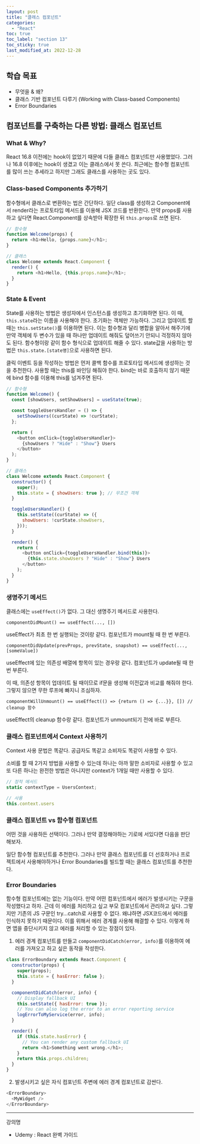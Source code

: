 ```yaml
---
layout: post
title: "클래스 컴포넌트"
categories:
  - "React"
toc: true
toc_label: "section 13"
toc_sticky: true
last_modified_at: 2022-12-28
---
```


## 학습 목표

- 무엇을 & 왜?
- 클래스 기반 컴포넌트 다루기 (Working with Class-based Components)
- Error Boundaries

## 컴포넌트를 구축하는 다른 방법: 클래스 컴포넌트

### What & Why?

React 16.8 이전에는 hook이 없었기 때문에 다들 클래스 컴포넌트만 사용했었다. 그러나 16.8 이후에는 hook이 생겼고 이는 클래스에서 못 쓴다. 최근에는 함수형 컴포넌트를 많이 쓰는 추세라고 하지만 그래도 클래스를 사용하는 곳도 있다.

### Class-based Components 추가하기

함수형에서 클래스로 변환하는 법은 간단하다. 일단 class를 생성하고 Component에서 render라는 프로토타입 메서드를 이용해 JSX 코드를 반환한다. 만약 props를 사용하고 싶다면 React.Component를 상속받아 확장한 뒤 `this.props`로 쓰면 된다.

```javascript
// 함수형
function Welcome(props) {
  return <h1>Hello, {props.name}</h1>;
}

// 클래스
class Welcome extends React.Component {
  render() {
    return <h1>Hello, {this.props.name}</h1>;
  }
}
```

### State & Event

State를 사용하는 방법은 생성자에서 인스턴스를 생성하고 초기화하면 된다. 이 때, `this.state`라는 이름을 사용해야 한다. 초기화는 객체만 가능하다. 그리고 업데이트 할 때는 `this.setState()`를 이용하면 된다. 이는 함수형과 달리 병합을 알아서 해주기에 만약 객체에 두 변수가 있을 때 하나만 업데이트 해줘도 덮어쓰기 안되니 걱정하지 않아도 된다. 함수형이랑 같이 함수 형식으로 업데이트 해줄 수 있다. state값을 사용하는 방법은 `this.state.[state명]`으로 사용하면 된다.

클릭 이벤트 등을 작성하는 방법은 먼저 콜백 함수를 프로토타입 메서드에 생성하는 것을 추천한다. 사용할 때는 this를 바인딩 해줘야 한다. bind는 바로 호출하지 않기 때문에 bind 함수를 이용해 this를 넘겨주면 된다.

```javascript
// 함수형
function Welcome() {
  const [showUsers, setShowUsers] = useState(true);

  const toggleUsersHandler = () => {
    setShowUsers((curState) => !curState);
  };

  return (
    <button onClick={toggleUsersHandler}>
      {showUsers ? "Hide" : "Show"} Users
    </button>
  );
}

// 클래스
class Welcome extends React.Component {
  constructor() {
    super();
    this.state = { showUsers: true }; // 무조건 객체
  }

  toggleUsersHandler() {
    this.setState((curState) => ({
      showUsers: !curState.showUsers,
    }));
  }

  render() {
    return (
      <button onClick={toggleUsersHandler.bind(this)}>
        {this.state.showUsers ? "Hide" : "Show"} Users
      </button>
    );
  }
}
```

### 생명주기 메서드

클래스에는 `useEffect()`가 없다. 그 대신 생명주기 메서드로 사용한다.

`componentDidMount() == useEffect(..., [])`

useEffect가 최초 한 번 실행되는 것이랑 같다. 컴포넌트가 mount될 때 한 번 부른다.

`componentDidUpdate(prevProps, prevState, snapshot) == useEffect(..., [someValue])`

useEffect에 있는 의존성 배열에 항목이 있는 경우랑 같다. 컴포넌트가 update될 때 한 번 부른다.

이 때, 의존성 항목이 업데이트 될 때이므로 if문을 생성해 이전값과 비교를 해줘야 한다. 그렇지 않으면 무한 루프에 빠지니 조심하자.

`componentWillUnmount() == useEffect(() => {return () => {...}}, []) // cleanup 함수`

useEffect의 cleanup 함수랑 같다. 컴포넌트가 unmount되기 전에 바로 부른다.

### 클래스 컴포넌트에서 Context 사용하기

Context 사용 문법은 똑같다. 공급자도 똑같고 소비자도 똑같이 사용할 수 있다.

소비를 할 때 2가지 방법을 사용할 수 있는데 하나는 아까 말한 소비자로 사용할 수 있고 또 다른 하나는 완전한 방법은 아니지만 context가 1개일 때만 사용할 수 있다.

```javascript
// 정적 메서드
static contextType = UsersContext;

// 사용
this.context.users
```

### 클래스 컴포넌트 vs 함수형 컴포넌트

어떤 것을 사용하든 선택이다. 그러나 만약 결정해야하는 기로에 서있다면 다음을 판단해보자.

일단 함수형 컴포넌트를 추천한다. 그러나 만약 클래스 컴포넌트를 더 선호하거나 프로젝트에서 사용해야하거나 Error Boundaries를 빌드할 때는 클래스 컴포넌트를 추천한다.

### Error Boundaries

함수형 컴포넌트에는 없는 기능이다. 만약 어떤 컴포넌트에서 에러가 발생시키는 구문을 작성했다고 하자. 근데 이 에러를 처리하고 싶고 부모 컴포넌트에서 관리하고 싶다. 그렇지만 기존의 JS 구문인 try...catch로 사용할 수 없다. 왜냐하면 JSX코드에서 에러를 인식하지 못하기 때문이다. 이를 위해서 에러 경계를 사용해 해결할 수 있다. 이렇게 하면 앱을 중단시키지 않고 에러를 처리할 수 있는 장점이 있다.

1. 에러 경계 컴포넌트를 만들고 `componentDidCatch(error, info)`를 이용하여 에러를 가져오고 하고 싶은 동작을 작성한다.

```js
class ErrorBoundary extends React.Component {
  constructor(props) {
    super(props);
    this.state = { hasError: false };
  }

  componentDidCatch(error, info) {
    // Display fallback UI
    this.setState({ hasError: true });
    // You can also log the error to an error reporting service
    logErrorToMyService(error, info);
  }

  render() {
    if (this.state.hasError) {
      // You can render any custom fallback UI
      return <h1>Something went wrong.</h1>;
    }
    return this.props.children;
  }
}
```

2. 발생시키고 싶은 자식 컴포넌트 주변에 에러 경계 컴포넌트로 감싼다.

```js
<ErrorBoundary>
  <MyWidget />
</ErrorBoundary>
```

---

강의명

- Udemy : React 완벽 가이드
